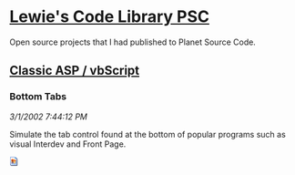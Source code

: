 # [Lewie's Code Library PSC](../../README.md)

Open source projects that I had published to Planet Source Code.

## [Classic ASP / vbScript](../README.md)

### Bottom Tabs

*3/1/2002 7:44:12 PM*

Simulate the tab control found at the bottom of popular programs such as visual Interdev and Front Page.

![Screenshot of Bottom Tabs](/screenshot.gif)



